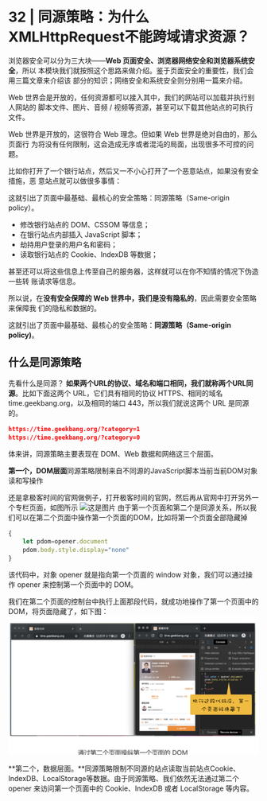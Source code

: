 # 32 | 同源策略：为什么XMLHttpRequest不能跨域请求资源？

浏览器安全可以分为三大块——**Web 页面安全、浏览器网络安全和浏览器系统安全**，所以
本模块我们就按照这个思路来做介绍。鉴于页面安全的重要性，我们会用三篇文章来介绍该
部分的知识；网络安全和系统安全则分别用一篇来介绍。


Web 世界会是开放的，任何资源都可以接入其中，我们的网站可以加载并执行别人网站的
脚本文件、图片、音频 / 视频等资源，甚至可以下载其他站点的可执行文件。

Web 世界是开放的，这很符合 Web 理念。但如果 Web 世界是绝对自由的，那么页面行
为将没有任何限制，这会造成无序或者混沌的局面，出现很多不可控的问题。

比如你打开了一个银行站点，然后又一不小心打开了一个恶意站点，如果没有安全措施，恶
意站点就可以做很多事情：

这就引出了页面中最基础、最核心的安全策略：同源策略（Same-origin policy）。

- 修改银行站点的 DOM、CSSOM 等信息；
- 在银行站点内部插入 JavaScript 脚本；
- 劫持用户登录的用户名和密码；
- 读取银行站点的 Cookie、IndexDB 等数据；

甚至还可以将这些信息上传至自己的服务器，这样就可以在你不知情的情况下伪造一些转
账请求等信息。

所以说，在**没有安全保障的 Web 世界中，我们是没有隐私的**，因此需要安全策略来保障我
们的隐私和数据的。

这就引出了页面中最基础、最核心的安全策略：**同源策略（Same-origin policy)**。


## 什么是同源策略

先看什么是同源？
**如果两个URL的协议、域名和端口相同，我们就称两个URL同源**。比如下面这两个
URL，它们具有相同的协议 HTTPS、相同的域名 time.geekbang.org，以及相同的端口
443，所以我们就说这两个 URL 是同源的。

```json
https://time.geekbang.org/?category=1
https://time.geekbang.org/?category=0
```
体来讲，同源策略主要表现在 DOM、Web 数据和网络这三个层面。

**第一个，DOM层面**同源策略限制来自不同源的JavaScript脚本当前当前DOM对象读和写操作

还是拿极客时间的官网做例子，打开极客时间的官网，然后再从官网中打开另外一个专栏页面，如图所示
![这是图片](./1.png)
由于第一个页面和第二个是同源关系，所以我们可以在第二个页面中操作第一个页面的DOM，比如将第一个页面全部隐藏掉

```js
{
    let pdom=opener.document
    pdom.body.style.display="none"
}
```
该代码中，对象 opener 就是指向第一个页面的 window 对象，我们可以通过操作
opener 来控制第一个页面中的 DOM。

我们在第二个页面的控制台中执行上面那段代码，就成功地操作了第一个页面中的 DOM，将页面隐藏了，如下图：
![这是图片](./2.png)


**第二个，数据层面。**同源策略限制不同源的站点读取当前站点Cookie、IndexDB、LocalStorage等数据。由于同源策略、我们依然无法通过第二个opener 来访问第一个页面中的 Cookie、IndexDB 或者 LocalStorage 等内容。